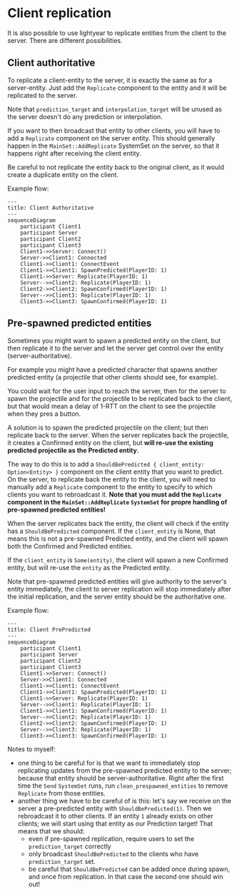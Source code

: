 # Client replication

It is also possible to use lightyear to replicate entities from the client to the server.
There are different possibilities.

## Client authoritative

To replicate a client-entity to the server, it is exactly the same as for a server-entity.
Just add the `Replicate` component to the entity and it will be replicated to the server.

Note that `prediction_target` and `interpolation_target` will be unused as the server doesn't do any 
prediction or interpolation.

If you want to then broadcast that entity to other clients, you will have to add a `Replicate` component
on the server entity. This should generally happen in the `MainSet::AddReplicate` SystemSet on the server, so that it happens right 
after receiving the client entity.

Be careful to not replicate the entity back to the original client, as it would create a duplicate entity on the client.

Example flow:

```mermaid
---
title: Client Authoritative
---
sequenceDiagram
    participant Client1
    participant Server
    participant Client2
    participant Client3
    Client1->>Server: Connect()
    Server->>Client1: Connected
    Client1->>Client1: ConnectEvent
    Client1->>Client1: SpawnPredicted(PlayerID: 1)
    Client1->>Server: Replicate(PlayerID: 1)
    Server-->>Client2: Replicate(PlayerID: 1)
    Client2->>Client2: SpawnConfirmed(PlayerID: 1)
    Server-->>Client3: Replicate(PlayerID: 1)
    Client3->>Client3: SpawnConfirmed(PlayerID: 1)
```

## Pre-spawned predicted entities

Sometimes you might want to spawn a predicted entity on the client, but then replicate it to the server
and let the server get control over the entity (server-authoritative).

For example you might have a predicted character that spawns another predicted entity (a projectile that other clients
should see, for example).

You could wait for the user input to reach the server, then for the server to spawn the projectile and for the projectile
to be replicated back to the client, but that would mean a delay of 1-RTT on the client to see the projectile when they pres
a button.

A solution is to spawn the predicted projectile on the client; but then replicate back to the server.
When the server replicates back the projectile, it creates a Confirmed entity on the client, but
**will re-use the existing predicted projectile as the Predicted entity**.

The way to do this is to add a `ShouldBePredicted { client_entity: Option<Entity> }` component on the client entity that 
you want to predict.
On the server, to replicate back the entity to the client, you will need to manually add a `Replicate` component to the entity
to specify to which clients you want to rebroadcast it.
**Note that you must add the `Replicate` component in the `MainSet::AddReplicate` `SystemSet` for propre handling of 
pre-spawned predicted entities!**

When the server replicates back the entity, the client will check if the entity has a `ShouldBePredicted` component.
If the `client_entity` is None, that means this is not a pre-spawned Predicted entity, and the client will spawn both the Confirmed 
and Predicted entities.

If the `client_entity` is `Some(entity)`, the client will spawn a new Confirmed entity, but will re-use the `entity` as the Predicted entity.


Note that pre-spawned predicted entities will give authority to the server's entity immediately, the client to server
replication will stop immediately after the initial replication, and the server entity should be the authoritative one.

Example flow:

```mermaid
---
title: Client PrePredicted
---
sequenceDiagram
    participant Client1
    participant Server
    participant Client2
    participant Client3
    Client1->>Server: Connect()
    Server->>Client1: Connected
    Client1->>Client1: ConnectEvent
    Client1->>Client1: SpawnPredicted(PlayerID: 1)
    Client1->>Server: Replicate(PlayerID: 1)
    Server-->>Client1: Replicate(PlayerID: 1)
    Client1->>Client1: SpawnConfirmed(PlayerID: 1)
    Server-->>Client2: Replicate(PlayerID: 1)
    Client2->>Client2: SpawnConfirmed(PlayerID: 1)
    Server-->>Client3: Replicate(PlayerID: 1)
    Client3->>Client3: SpawnConfirmed(PlayerID: 1)
```


Notes to myself:
- one thing to be careful for is that we want to immediately stop replicating updates from the pre-spawned predicted entity
  to the server; because that entity should be server-authoritative. Right after the first time the `Send` `SystemSet` runs,
  run `clean_prespawned_entities` to remove `Replicate` from those entities.
- another thing we have to be careful of is this: let's say we receive on the server a pre-predicted entity with `ShouldBePredicted(1)`.
  Then we rebroadcast it to other clients. If an entity `1` already exists on other clients; we will start using that entity
  as our Prediction target! That means that we should:
  - even if pre-spawned replication, require users to set the `prediction_target` correctly
  - only broadcast `ShouldBePredicted` to the clients who have `prediction_target` set.
  - be careful that `ShouldBePredicted` can be added once during spawn, and once from replication. In that case the second one should win out!